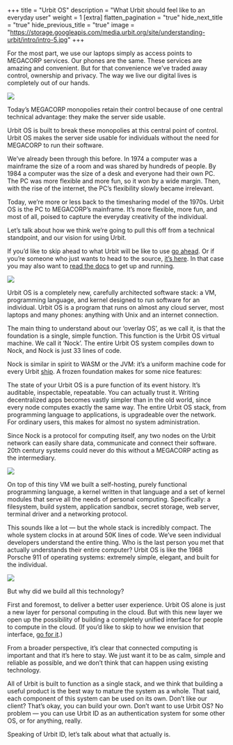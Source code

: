 +++
title = "Urbit OS"
description = "What Urbit should feel like to an everyday user"
weight = 1
[extra]
flatten_pagination = "true"
hide_next_title = "true"
hide_previous_title = "true"
image = "https://storage.googleapis.com/media.urbit.org/site/understanding-urbit/intro/intro-5.jpg"
+++

For the most part, we use our laptops simply as access points to MEGACORP services. Our phones are the same. These services are amazing and convenient. But for that convenience we’ve traded away control, ownership and privacy. The way we live our digital lives is completely out of our hands.

![](https://storage.googleapis.com/media.urbit.org/site/understanding-urbit/intro/intro-5.jpg)

Today’s MEGACORP monopolies retain their control because of one central technical advantage: they make the server side usable.

Urbit OS is built to break these monopolies at this central point of control. Urbit OS makes the server side usable for individuals without the need for MEGACORP to run their software.

We’ve already been through this before. In 1974 a computer was a mainframe the size of a room and was shared by hundreds of people. By 1984 a computer was the size of a desk and everyone had their own PC. The PC was more flexible and more fun, so it won by a wide margin. Then, with the rise of the internet, the PC’s flexibility slowly became irrelevant.

Today, we’re more or less back to the timesharing model of the 1970s. Urbit OS is the PC to MEGACORP’s mainframe. It’s more flexible, more fun, and most of all, poised to capture the everyday creativity of the individual.

Let’s talk about how we think we’re going to pull this off from a technical standpoint, and our vision for using Urbit.

If you’d like to skip ahead to what Urbit will be like to use [go ahead](/understanding-urbit/interface). Or if you’re someone who just wants to head to the source, [it’s here](https://github.com/urbit/urbit#urbit). In that case you may also want to [read the docs](https://urbit.org/docs/) to get up and running.

![](https://media.urbit.org/site/understanding-urbit/technical-overview/technical-overview-kernel@2x.png)

Urbit OS is a completely new, carefully architected software stack: a VM, programming language, and kernel designed to run software for an individual. Urbit OS is a program that runs on almost any cloud server, most laptops and many phones: anything with Unix and an internet connection.

The main thing to understand about our ‘overlay OS’, as we call it, is that the foundation is a single, simple function. This function is the Urbit OS virtual machine. We call it ‘Nock’. The entire Urbit OS system compiles down to Nock, and Nock is just 33 lines of code.

Nock is similar in spirit to WASM or the JVM: it’s a uniform machine code for every Urbit [ship](https://urbit.org/docs/glossary/ship/). A frozen foundation makes for some nice features:

The state of your Urbit OS is a pure function of its event history. It’s auditable, inspectable, repeatable. You can actually trust it.
Writing decentralized apps becomes vastly simpler than in the old world, since every node computes exactly the same way.
The entire Urbit OS stack, from programming language to applications, is upgradeable over the network. For ordinary users, this makes for almost no system administration.

Since Nock is a protocol for computing itself, any two nodes on the Urbit network can easily share data, communicate and connect their software. 20th century systems could never do this without a MEGACORP acting as the intermediary.

![](https://media.urbit.org/site/understanding-urbit/network-os/urbit-os-diagram-apart.svg)

On top of this tiny VM we built a self-hosting, purely functional programming language, a kernel written in that language and a set of kernel modules that serve all the needs of personal computing. Specifically: a filesystem, build system, application sandbox, secret storage, web server, terminal driver and a networking protocol.

This sounds like a lot — but the whole stack is incredibly compact. The whole system clocks in at around 50K lines of code. We’ve seen individual developers understand the entire thing. Who is the last person you met that actually understands their entire computer? Urbit OS is like the 1968 Porsche 911 of operating systems: extremely simple, elegant, and built for the individual.

![](https://media.urbit.org/site/understanding-urbit/project-history/uu-os-4.jpg)

But why did we build all this technology?

First and foremost, to deliver a better user experience. Urbit OS alone is just a new layer for personal computing in the cloud. But with this new layer we open up the possibility of building a completely unified interface for people to compute in the cloud. (If you’d like to skip to how we envision that interface, [go for it](/understanding-urbit/interface).)

From a broader perspective, it’s clear that connected computing is important and that it’s here to stay. We just want it to be as calm, simple and reliable as possible, and we don’t think that can happen using existing technology.

All of Urbit is built to function as a single stack, and we think that building a useful product is the best way to mature the system as a whole. That said, each component of this system can be used on its own. Don’t like our client? That’s okay, you can build your own. Don’t want to use Urbit OS? No problem — you can use Urbit ID as an authentication system for some other OS, or for anything, really.

Speaking of Urbit ID, let’s talk about what that actually is.
